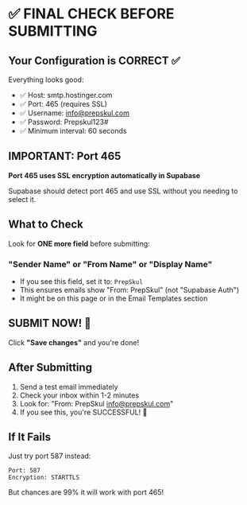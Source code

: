 # ✅ FINAL CHECK BEFORE SUBMITTING

## Your Configuration is CORRECT ✅

Everything looks good:
- ✅ Host: smtp.hostinger.com
- ✅ Port: 465 (requires SSL)
- ✅ Username: info@prepskul.com  
- ✅ Password: Prepskul123#
- ✅ Minimum interval: 60 seconds

## IMPORTANT: Port 465

**Port 465 uses SSL encryption automatically in Supabase**

Supabase should detect port 465 and use SSL without you needing to select it.

## What to Check

Look for **ONE more field** before submitting:

### "Sender Name" or "From Name" or "Display Name"
- If you see this field, set it to: `PrepSkul`
- This ensures emails show "From: PrepSkul" (not "Supabase Auth")
- It might be on this page or in the Email Templates section

## SUBMIT NOW! 🚀

Click **"Save changes"** and you're done!

## After Submitting

1. Send a test email immediately
2. Check your inbox within 1-2 minutes  
3. Look for: "From: PrepSkul info@prepskul.com"
4. If you see this, you're SUCCESSFUL! 🎉

## If It Fails

Just try port 587 instead:
```
Port: 587
Encryption: STARTTLS
```

But chances are 99% it will work with port 465!

